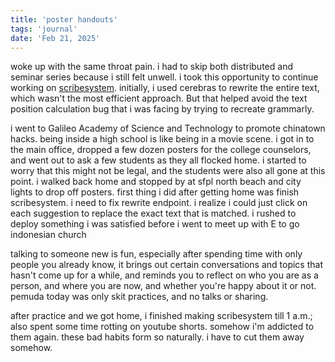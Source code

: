 ```yaml
---
title: 'poster handouts'
tags: 'journal'
date: 'Feb 21, 2025'
---
```


woke up with the same throat pain. i had to skip both distributed and seminar series because i still felt unwell. i took this opportunity to continue working on [scribesystem](https://scribesystem.vercel.app). initially, i used cerebras to rewrite the entire text, which wasn't the most efficient approach. But that helped avoid the text position calculation bug that i was facing by trying to recreate grammarly.

i went to Galileo Academy of Science and Technology to promote chinatown hacks. being inside a high school is like being in a movie scene. i got in to the main office, dropped a few dozen posters for the college counselors, and went out to ask a few students as they all flocked home. i started to worry that this might not be legal, and the students were also all gone at this point. i walked back home and stopped by at sfpl north beach and city lights to drop off posters. first thing i did after getting home was finish scribesystem. i need to fix rewrite endpoint. i realize i could just click on each suggestion to replace the exact text that is matched. i rushed to deploy something i was satisfied before i went to meet up with E to go indonesian church

talking to someone new is fun, especially after spending time with only people you already know, it brings out certain conversations and topics that hasn't come up for a while, and reminds you to reflect on who you are as a person, and where you are now, and whether you're happy about it or not. pemuda today was only skit practices, and no talks or sharing.

after practice and we got home, i finished making scribesystem till 1 a.m.; also spent some time rotting on youtube shorts. somehow i'm addicted to them again. these bad habits form so naturally. i have to cut them away somehow.
